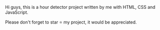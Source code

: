 Hi guys, this is a hour detector project written by me with HTML, CSS and JavaScript.

Please don't forget to star ⭐️ my project, it would be appreciated.